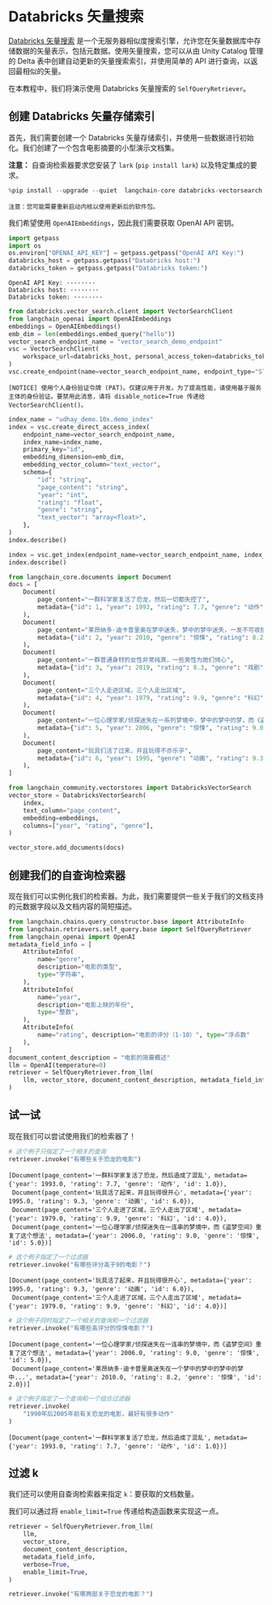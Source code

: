 # Databricks 矢量搜索

[Databricks 矢量搜索](https://docs.databricks.com/en/generative-ai/vector-search.html) 是一个无服务器相似度搜索引擎，允许您在矢量数据库中存储数据的矢量表示，包括元数据。使用矢量搜索，您可以从由 Unity Catalog 管理的 Delta 表中创建自动更新的矢量搜索索引，并使用简单的 API 进行查询，以返回最相似的矢量。

在本教程中，我们将演示使用 Databricks 矢量搜索的 `SelfQueryRetriever`。

## 创建 Databricks 矢量存储索引

首先，我们需要创建一个 Databricks 矢量存储索引，并使用一些数据进行初始化。我们创建了一个包含电影摘要的小型演示文档集。

**注意：** 自查询检索器要求您安装了 `lark` (`pip install lark`) 以及特定集成的要求。

```python
%pip install --upgrade --quiet  langchain-core databricks-vectorsearch langchain-openai tiktoken
```

```output
注意：您可能需要重新启动内核以使用更新后的软件包。
```

我们希望使用 `OpenAIEmbeddings`，因此我们需要获取 OpenAI API 密钥。

```python
import getpass
import os
os.environ["OPENAI_API_KEY"] = getpass.getpass("OpenAI API Key:")
databricks_host = getpass.getpass("Databricks host:")
databricks_token = getpass.getpass("Databricks token:")
```

```output
OpenAI API Key: ········
Databricks host: ········
Databricks token: ········
```

```python
from databricks.vector_search.client import VectorSearchClient
from langchain_openai import OpenAIEmbeddings
embeddings = OpenAIEmbeddings()
emb_dim = len(embeddings.embed_query("hello"))
vector_search_endpoint_name = "vector_search_demo_endpoint"
vsc = VectorSearchClient(
    workspace_url=databricks_host, personal_access_token=databricks_token
)
vsc.create_endpoint(name=vector_search_endpoint_name, endpoint_type="STANDARD")
```

```output
[NOTICE] 使用个人身份验证令牌 (PAT)。仅建议用于开发。为了提高性能，请使用基于服务主体的身份验证。要禁用此消息，请将 disable_notice=True 传递给 VectorSearchClient()。
```

```python
index_name = "udhay_demo.10x.demo_index"
index = vsc.create_direct_access_index(
    endpoint_name=vector_search_endpoint_name,
    index_name=index_name,
    primary_key="id",
    embedding_dimension=emb_dim,
    embedding_vector_column="text_vector",
    schema={
        "id": "string",
        "page_content": "string",
        "year": "int",
        "rating": "float",
        "genre": "string",
        "text_vector": "array<float>",
    },
)
index.describe()
```

```python
index = vsc.get_index(endpoint_name=vector_search_endpoint_name, index_name=index_name)
index.describe()
```

```python
from langchain_core.documents import Document
docs = [
    Document(
        page_content="一群科学家复活了恐龙，然后一切都失控了",
        metadata={"id": 1, "year": 1993, "rating": 7.7, "genre": "动作"},
    ),
    Document(
        page_content="莱昂纳多·迪卡普里奥在梦中迷失，梦中的梦中迷失，一发不可收拾...",
        metadata={"id": 2, "year": 2010, "genre": "惊悚", "rating": 8.2},
    ),
    Document(
        page_content="一群普通身材的女性非常纯真，一些男性为她们倾心",
        metadata={"id": 3, "year": 2019, "rating": 8.3, "genre": "戏剧"},
    ),
    Document(
        page_content="三个人走进区域，三个人走出区域",
        metadata={"id": 4, "year": 1979, "rating": 9.9, "genre": "科幻"},
    ),
    Document(
        page_content="一位心理学家/侦探迷失在一系列梦境中，梦中的梦中的梦，而《盗梦空间》重复了这个想法",
        metadata={"id": 5, "year": 2006, "genre": "惊悚", "rating": 9.0},
    ),
    Document(
        page_content="玩具们活了过来，并且玩得不亦乐乎",
        metadata={"id": 6, "year": 1995, "genre": "动画", "rating": 9.3},
    ),
]
```

```python
from langchain_community.vectorstores import DatabricksVectorSearch
vector_store = DatabricksVectorSearch(
    index,
    text_column="page_content",
    embedding=embeddings,
    columns=["year", "rating", "genre"],
)
```

```python
vector_store.add_documents(docs)
```

## 创建我们的自查询检索器

现在我们可以实例化我们的检索器。为此，我们需要提供一些关于我们的文档支持的元数据字段以及文档内容的简短描述。

```python
from langchain.chains.query_constructor.base import AttributeInfo
from langchain.retrievers.self_query.base import SelfQueryRetriever
from langchain_openai import OpenAI
metadata_field_info = [
    AttributeInfo(
        name="genre",
        description="电影的类型",
        type="字符串",
    ),
    AttributeInfo(
        name="year",
        description="电影上映的年份",
        type="整数",
    ),
    AttributeInfo(
        name="rating", description="电影的评分（1-10）", type="浮点数"
    ),
]
document_content_description = "电影的简要概述"
llm = OpenAI(temperature=0)
retriever = SelfQueryRetriever.from_llm(
    llm, vector_store, document_content_description, metadata_field_info, verbose=True
)
```

## 试一试

现在我们可以尝试使用我们的检索器了！

```python
# 这个例子只指定了一个相关的查询
retriever.invoke("有哪些关于恐龙的电影")
```

```output
[Document(page_content='一群科学家复活了恐龙，然后造成了混乱', metadata={'year': 1993.0, 'rating': 7.7, 'genre': '动作', 'id': 1.0}),
 Document(page_content='玩具活了起来，并且玩得很开心', metadata={'year': 1995.0, 'rating': 9.3, 'genre': '动画', 'id': 6.0}),
 Document(page_content='三个人走进了区域，三个人走出了区域', metadata={'year': 1979.0, 'rating': 9.9, 'genre': '科幻', 'id': 4.0}),
 Document(page_content='一位心理学家/侦探迷失在一连串的梦境中，而《盗梦空间》重复了这个想法', metadata={'year': 2006.0, 'rating': 9.0, 'genre': '惊悚', 'id': 5.0})]
```

```python
# 这个例子指定了一个过滤器
retriever.invoke("有哪些评分高于9的电影？")
```

```output
[Document(page_content='玩具活了起来，并且玩得很开心', metadata={'year': 1995.0, 'rating': 9.3, 'genre': '动画', 'id': 6.0}),
 Document(page_content='三个人走进了区域，三个人走出了区域', metadata={'year': 1979.0, 'rating': 9.9, 'genre': '科幻', 'id': 4.0})]
```

```python
# 这个例子同时指定了一个相关的查询和一个过滤器
retriever.invoke("有哪些高评分的惊悚电影？")
```

```output
[Document(page_content='一位心理学家/侦探迷失在一连串的梦境中，而《盗梦空间》重复了这个想法', metadata={'year': 2006.0, 'rating': 9.0, 'genre': '惊悚', 'id': 5.0}),
 Document(page_content='莱昂纳多·迪卡普里奥迷失在一个梦中的梦中的梦中的梦中...', metadata={'year': 2010.0, 'rating': 8.2, 'genre': '惊悚', 'id': 2.0})]
```

```python
# 这个例子指定了一个查询和一个组合过滤器
retriever.invoke(
    "1990年后2005年前有关恐龙的电影，最好有很多动作"
)
```

```output
[Document(page_content='一群科学家复活了恐龙，然后造成了混乱', metadata={'year': 1993.0, 'rating': 7.7, 'genre': '动作', 'id': 1.0})]
```

## 过滤 k

我们还可以使用自查询检索器来指定 `k`：要获取的文档数量。

我们可以通过将 `enable_limit=True` 传递给构造函数来实现这一点。

```python
retriever = SelfQueryRetriever.from_llm(
    llm,
    vector_store,
    document_content_description,
    metadata_field_info,
    verbose=True,
    enable_limit=True,
)
```

```python
retriever.invoke("有哪两部关于恐龙的电影？")
```